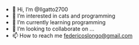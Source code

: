 - 👋 Hi, I’m @Ilgatto2700
- 👀 I’m interested in cats and programming
- 🌱 I’m currently learning programming
- 💞️ I’m looking to collaborate on ...
- 📫 How to reach me federicoslongo@gmail.com

<!---
Ilgatto2700/Ilgatto2700 is a ✨ special ✨ repository because its `README.md` (this file) appears on your GitHub profile.
You can click the Preview link to take a look at your changes.
--->
